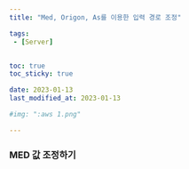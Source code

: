 ```yaml
---
title: "Med, Origon, As를 이용한 입력 경로 조정"

tags:
 - [Server]


toc: true
toc_sticky: true

date: 2023-01-13
last_modified_at: 2023-01-13

#img: ":aws 1.png"

---
```


<!-- outline-start -->


### MED 값 조정하기

